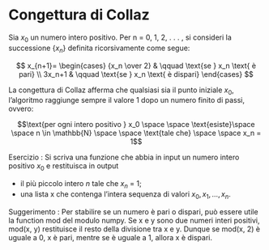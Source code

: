 # Congettura di Collaz
Sia $x_0$ un numero intero positivo. Per n = 0, 1, 2, . . . , si consideri
la successione $\{x_n\}$ definita ricorsivamente come segue:

$$
x_{n+1}=
\begin{cases}
{x_n \over 2} &  \qquad \text{se } x_n \text{ è pari} \\
3x_n+1  & \qquad \text{se } x_n \text{ è dispari}
\end{cases}
$$

La congettura di Collaz
afferma che qualsiasi sia il punto iniziale $x_0$, l’algoritmo
raggiunge sempre il valore 1 dopo un numero finito di passi, ovvero:

$$\text{per ogni intero positivo } x_0 \space \space  \text{esiste}\space \space  n \in \mathbb{N} \space \space \text{tale che} \space \space x_n = 1$$

Esercizio : Si scriva una funzione che abbia in input un numero intero positivo $x_0$ e restituisca in output
- il più piccolo intero $n$ tale che $x_n$ = 1;
- una lista x che contenga l’intera sequenza di valori $x_0, x_1,\dots, x_n$.

Suggerimento : Per stabilire se un numero è pari o dispari, può essere utile la function
mod del modulo numpy. Se x e y sono due numeri interi positivi, mod(x, y) restituisce
il resto della divisione tra x e y. Dunque se mod(x, 2) è uguale a 0, x è pari, mentre se
è uguale a 1, allora x è dispari.

